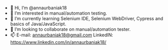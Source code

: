 - 👋 Hi, I’m @annaurbaniak18
- 👀 I’m interested in manual/automation testing. 
- 🌱 I’m currently learning Selenium IDE, Selenium WebDriver, Cypress and basics of Java/JavaScript. 
- 💞️ I’m looking to collaborate on manual/automation tester. 
- 📫 E-mail: annaurbaniak18@gmail.com
      LinkedIN: https://www.linkedin.com/in/annaurbaniak18/


<!---
annaurbaniak18/annaurbaniak18 is a ✨ special ✨ repository because its `README.md` (this file) appears on your GitHub profile.
You can click the Preview link to take a look at your changes.
--->
